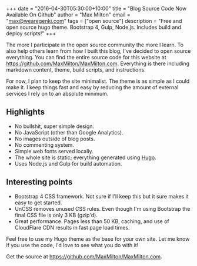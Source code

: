 +++
date        = "2016-04-30T05:30:00+10:00"
title       = "Blog Source Code Now Available On Github"
author      = "Max Milton"
email       = "max@wearegenki.com"
tags        = ["open source"]
description = "Free and open source hugo theme. Bootstrap 4, Gulp, Node.js. Includes build and deploy scripts!"
+++

<!-- TODO: Add screenshot of Github page -->

The more I participate in the open source community the more I learn. To also help others learn from how I built this blog, I've decided to open source everything. You can find the entire source code for this website at  <https://github.com/MaxMilton/MaxMilton.com>. Everything is there including markdown content, theme, build scripts, and<!--more--> instructions.

For now, I plan to keep the site minimalist. The theme is as simple as I could make it. I keep things fast and easy by reducing the amount of external services I rely on to an absolute minimum.

## Highlights

* No bullshit, super simple design.
* No JavaScript (other than Google Analytics).
* No images outside of blog posts.
* No commenting system.
* Simple web fonts served locally.
* The whole site is static; everything generated using [Hugo](https://github.com/spf13/hugo/releases).
* Uses Node.js and Gulp for build automation.

## Interesting points

* Bootstrap 4 CSS framework. Not sure if I'll keep this but it sure makes it easy to get started.
* UnCSS removes unused CSS rules. Even though I'm using Bootstrap the final CSS file is only 3 KB (gzip'd).
* Great performance. Pages less than 50 KB, caching, and use of CloudFlare CDN results in fast page load times.

Feel free to use my Hugo theme as the base for your own site. Let me know if you use the code, I'd love to see what you do with it!

Get the source at <https://github.com/MaxMilton/MaxMilton.com>.
